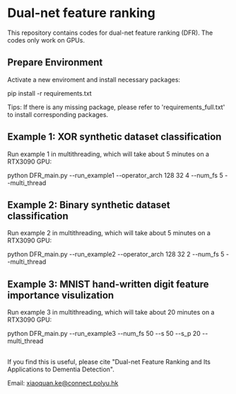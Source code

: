 # Dual-net feature ranking
This repository contains codes for dual-net feature ranking (DFR). The codes only work on GPUs.

## Prepare Environment
Activate a new enviroment and install necessary packages:

pip install -r requirements.txt

Tips: If there is any missing package, please refer to 'requirements_full.txt' to install corresponding packages.

## Example 1: XOR synthetic dataset classification
Run example 1 in multithreading, which will take about 5 minutes on a RTX3090 GPU:

python DFR_main.py --run_example1 --operator_arch 128 32 4 --num_fs 5 --multi_thread

## Example 2: Binary synthetic dataset classification
Run example 2 in multithreading, which will take about 5 minutes on a RTX3090 GPU:

python DFR_main.py --run_example2 --operator_arch 128 32 2 --num_fs 5 --multi_thread

## Example 3: MNIST hand-written digit feature importance visulization
Run example 3 in multithreading, which will take about 20 minutes on a RTX3090 GPU:

python DFR_main.py --run_example3 --num_fs 50 --s 50 --s_p 20 --multi_thread

##
If you find this is useful, please cite "Dual-net Feature Ranking and Its Applications to Dementia Detection".


Email: xiaoquan.ke@connect.polyu.hk
